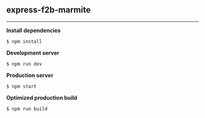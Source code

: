 ## express-f2b-marmite
----
**Install dependencies** 

`$ npm install`


**Development server** 

`$ npm run dev`

**Production server**

`$ npm start`

**Optimized production build**

`$ npm run build`